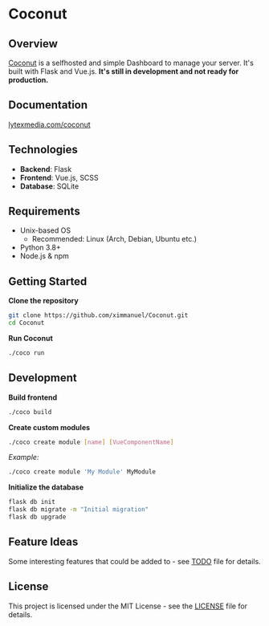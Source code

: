# Coconut

## Overview
[Coconut](https://lytexmedia.com/coconut) is a selfhosted and simple Dashboard to manage your server. It's built with Flask and Vue.js.
**It's still in development and not ready for production.**

## Documentation
[lytexmedia.com/coconut](https://lytexmedia.com/coconut)

## Technologies
- **Backend**: Flask
- **Frontend**: Vue.js, SCSS
- **Database**: SQLite

## Requirements
- Unix-based OS
    - Recommended: Linux (Arch, Debian, Ubuntu etc.)
- Python 3.8+
- Node.js & npm

## Getting Started

**Clone the repository**
```bash
git clone https://github.com/ximmanuel/Coconut.git
cd Coconut
```

**Run Coconut**
```bash
./coco run
```

## Development

**Build frontend**
```bash
./coco build
```

**Create custom modules**
```bash
./coco create module [name] [VueComponentName]
```
*Example:*
```bash
./coco create module 'My Module' MyModule
```

**Initialize the database**
```bash
flask db init
flask db migrate -m "Initial migration"
flask db upgrade
```


## Feature Ideas
Some interesting features that could be added to - see [TODO](TODO.md) file for details.


## License
This project is licensed under the MIT License - see the [LICENSE](LICENSE) file for details.
